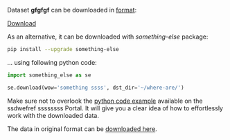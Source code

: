 Dataset **gfgfgf** can be downloaded in [format](https://fgfdgd.gggg.com/api-references/fdghjyjt-json-format):

 [Download](https://assets.supervisely.com/supervisely-supervisely-assets-public/teams_storage/b/J/kL/OwaJdMbXlpADeyDZ5ExE7R1bh2iMD7huzzZt8oBQv5Q6dX4gsglWwYmRrz2kiPtFWTvg3Z6N5FMqcZANdM3blbdzzqAVISTEYtBsQ194QLlHvN6Z5pfNNbAsGnwK.tar)

As an alternative, it can be downloaded with *something-else* package:
``` bash
pip install --upgrade something-else
```

... using following python code:
``` python
import something_else as se

se.download(wow='something ssss', dst_dir='~/where-are/')
```
Make sure not to overlook the [python code example](https://fgfdgd.gggg.com/getting-started/sd-sdk-ds/sd-ovefr-a-e-w) available on the ssdwefref ssssssss Portal. It will give you a clear idea of how to effortlessly work with the downloaded data.

The data in original format can be [downloaded here](https://www.kkkkkkrrro.net/datasets/fuf/eval_object.php?obj_benchmark=2d).
